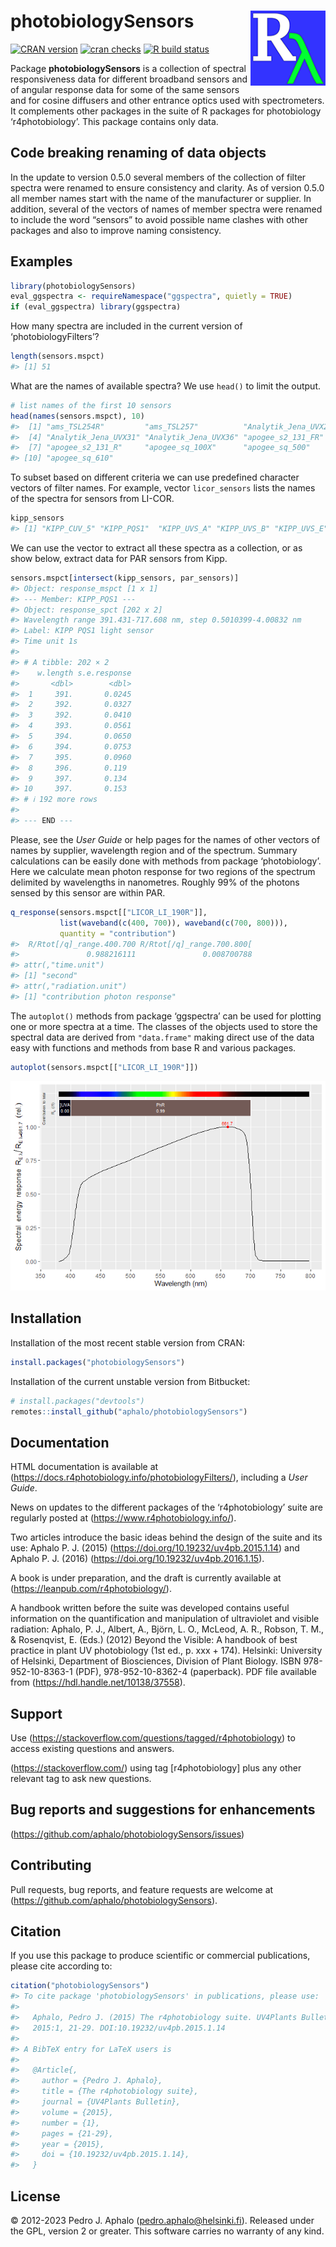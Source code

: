 
# photobiologySensors <img src="man/figures/logo.png" align="right" width="120" />

<!-- badges: start -->

[![CRAN
version](https://www.r-pkg.org/badges/version-last-release/photobiologySensors)](https://cran.r-project.org/package=photobiologySensors)
[![cran
checks](https://badges.cranchecks.info/worst/photobiologySensors.svg)](https://cran.r-project.org/web/checks/check_results_photobiologySensors.html)
[![R build
status](https://github.com/aphalo/photobiologySensors/workflows/R-CMD-check/badge.svg)](https://github.com/aphalo/photobiologySensors/actions)
<!-- badges: end -->

Package **photobiologySensors** is a collection of spectral
responsiveness data for different broadband sensors and of angular
response data for some of the same sensors and for cosine diffusers and
other entrance optics used with spectrometers. It complements other
packages in the suite of R packages for photobiology ‘r4photobiology’.
This package contains only data.

## Code breaking renaming of data objects

In the update to version 0.5.0 several members of the collection of
filter spectra were renamed to ensure consistency and clarity. As of
version 0.5.0 all member names start with the name of the manufacturer
or supplier. In addition, several of the vectors of names of member
spectra were renamed to include the word “sensors” to avoid possible
name clashes with other packages and also to improve naming consistency.

## Examples

``` r
library(photobiologySensors)
eval_ggspectra <- requireNamespace("ggspectra", quietly = TRUE)
if (eval_ggspectra) library(ggspectra)
```

How many spectra are included in the current version of
‘photobiologyFilters’?

``` r
length(sensors.mspct)
#> [1] 51
```

What are the names of available spectra? We use `head()` to limit the
output.

``` r
# list names of the first 10 sensors
head(names(sensors.mspct), 10)
#>  [1] "ams_TSL254R"         "ams_TSL257"          "Analytik_Jena_UVX25"
#>  [4] "Analytik_Jena_UVX31" "Analytik_Jena_UVX36" "apogee_s2_131_FR"   
#>  [7] "apogee_s2_131_R"     "apogee_sq_100X"      "apogee_sq_500"      
#> [10] "apogee_sq_610"
```

To subset based on different criteria we can use predefined character
vectors of filter names. For example, vector `licor_sensors` lists the
names of the spectra for sensors from LI-COR.

``` r
kipp_sensors
#> [1] "KIPP_CUV_5" "KIPP_PQS1"  "KIPP_UVS_A" "KIPP_UVS_B" "KIPP_UVS_E"
```

We can use the vector to extract all these spectra as a collection, or
as show below, extract data for PAR sensors from Kipp.

``` r
sensors.mspct[intersect(kipp_sensors, par_sensors)]
#> Object: response_mspct [1 x 1]
#> --- Member: KIPP_PQS1 ---
#> Object: response_spct [202 x 2]
#> Wavelength range 391.431-717.608 nm, step 0.5010399-4.00832 nm 
#> Label: KIPP PQS1 light sensor 
#> Time unit 1s
#> 
#> # A tibble: 202 × 2
#>    w.length s.e.response
#>       <dbl>        <dbl>
#>  1     391.       0.0245
#>  2     392.       0.0327
#>  3     392.       0.0410
#>  4     393.       0.0561
#>  5     394.       0.0650
#>  6     394.       0.0753
#>  7     395.       0.0960
#>  8     396.       0.119 
#>  9     397.       0.134 
#> 10     397.       0.153 
#> # ℹ 192 more rows
#> 
#> --- END ---
```

Please, see the *User Guide* or help pages for the names of other
vectors of names by supplier, wavelength region and of the spectrum.
Summary calculations can be easily done with methods from package
‘photobiology’. Here we calculate mean photon response for two regions
of the spectrum delimited by wavelengths in nanometres. Roughly 99% of
the photons sensed by this sensor are within PAR.

``` r
q_response(sensors.mspct[["LICOR_LI_190R"]], 
           list(waveband(c(400, 700)), waveband(c(700, 800))),
           quantity = "contribution")
#>  R/Rtot[/q]_range.400.700 R/Rtot[/q]_range.700.800[ 
#>               0.988216111               0.008700788 
#> attr(,"time.unit")
#> [1] "second"
#> attr(,"radiation.unit")
#> [1] "contribution photon response"
```

The `autoplot()` methods from package ‘ggspectra’ can be used for
plotting one or more spectra at a time. The classes of the objects used
to store the spectral data are derived from `"data.frame"` making direct
use of the data easy with functions and methods from base R and various
packages.

``` r
autoplot(sensors.mspct[["LICOR_LI_190R"]])
```

![](man/figures/README-example-07-1.png)<!-- -->

## Installation

Installation of the most recent stable version from CRAN:

``` r
install.packages("photobiologySensors")
```

Installation of the current unstable version from Bitbucket:

``` r
# install.packages("devtools")
remotes::install_github("aphalo/photobiologySensors")
```

## Documentation

HTML documentation is available at
(<https://docs.r4photobiology.info/photobiologyFilters/>), including a
*User Guide*.

News on updates to the different packages of the ‘r4photobiology’ suite
are regularly posted at (<https://www.r4photobiology.info/>).

Two articles introduce the basic ideas behind the design of the suite
and its use: Aphalo P. J. (2015)
(<https://doi.org/10.19232/uv4pb.2015.1.14>) and Aphalo P. J. (2016)
(<https://doi.org/10.19232/uv4pb.2016.1.15>).

A book is under preparation, and the draft is currently available at
(<https://leanpub.com/r4photobiology/>).

A handbook written before the suite was developed contains useful
information on the quantification and manipulation of ultraviolet and
visible radiation: Aphalo, P. J., Albert, A., Björn, L. O., McLeod, A.
R., Robson, T. M., & Rosenqvist, E. (Eds.) (2012) Beyond the Visible: A
handbook of best practice in plant UV photobiology (1st ed., p. xxx +
174). Helsinki: University of Helsinki, Department of Biosciences,
Division of Plant Biology. ISBN 978-952-10-8363-1 (PDF),
978-952-10-8362-4 (paperback). PDF file available from
(<https://hdl.handle.net/10138/37558>).

## Support

Use (<https://stackoverflow.com/questions/tagged/r4photobiology>) to
access existing questions and answers.

(<https://stackoverflow.com/>) using tag \[r4photobiology\] plus any
other relevant tag to ask new questions.

## Bug reports and suggestions for enhancements

(<https://github.com/aphalo/photobiologySensors/issues>)

## Contributing

Pull requests, bug reports, and feature requests are welcome at
(<https://github.com/aphalo/photobiologySensors>).

## Citation

If you use this package to produce scientific or commercial
publications, please cite according to:

``` r
citation("photobiologySensors")
#> To cite package 'photobiologySensors' in publications, please use:
#> 
#>   Aphalo, Pedro J. (2015) The r4photobiology suite. UV4Plants Bulletin,
#>   2015:1, 21-29. DOI:10.19232/uv4pb.2015.1.14
#> 
#> A BibTeX entry for LaTeX users is
#> 
#>   @Article{,
#>     author = {Pedro J. Aphalo},
#>     title = {The r4photobiology suite},
#>     journal = {UV4Plants Bulletin},
#>     volume = {2015},
#>     number = {1},
#>     pages = {21-29},
#>     year = {2015},
#>     doi = {10.19232/uv4pb.2015.1.14},
#>   }
```

## License

© 2012-2023 Pedro J. Aphalo (<pedro.aphalo@helsinki.fi>). Released under
the GPL, version 2 or greater. This software carries no warranty of any
kind.
